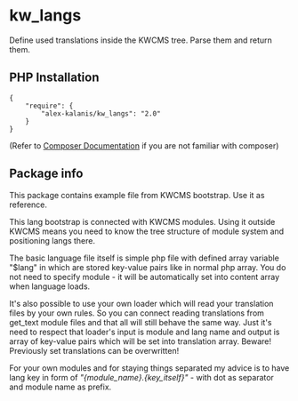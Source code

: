 # kw_langs

Define used translations inside the KWCMS tree. Parse them and return them.

## PHP Installation

```
{
    "require": {
        "alex-kalanis/kw_langs": "2.0"
    }
}
```

(Refer to [Composer Documentation](https://github.com/composer/composer/blob/master/doc/00-intro.md#introduction) if you are not
familiar with composer)

## Package info

This package contains example file from KWCMS bootstrap. Use it as reference.

This lang bootstrap is connected with KWCMS modules. Using it outside KWCMS means
you need to know the tree structure of module system and positioning langs there.

The basic language file itself is simple php file with defined array variable "$lang"
in which are stored key-value pairs like in normal php array. You do not need to specify
module - it will be automatically set into content array when language loads.

It's also possible to use your own loader which will read your translation files by your
own rules. So you can connect reading translations from get_text module files and that
all will still behave the same way. Just it's need to respect that loader's input is
module and lang name and output is array of key-value pairs which will be set into
translation array. Beware! Previously set translations can be overwritten!

For your own modules and for staying things separated my advice is to have lang key in
form of _"{module_name}.{key_itself}"_ - with dot as separator and module name as prefix.
